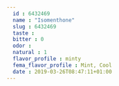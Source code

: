 ```yaml
---
  id : 6432469
  name : "Isomenthone"
  slug : 6432469
  taste : 
  bitter : 0
  odor : 
  natural : 1
  flavor_profile : minty
  fema_flavor_profile : Mint, Cool
  date : 2019-03-26T08:47:11+01:00
---
```



